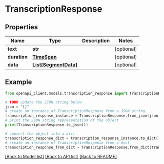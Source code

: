 # TranscriptionResponse


## Properties

Name | Type | Description | Notes
------------ | ------------- | ------------- | -------------
**text** | **str** |  | [optional] 
**duration** | [**TimeSpan**](TimeSpan.md) |  | [optional] 
**data** | [**List[SegmentData]**](SegmentData.md) |  | [optional] 

## Example

```python
from openapi_client.models.transcription_response import TranscriptionResponse

# TODO update the JSON string below
json = "{}"
# create an instance of TranscriptionResponse from a JSON string
transcription_response_instance = TranscriptionResponse.from_json(json)
# print the JSON string representation of the object
print(TranscriptionResponse.to_json())

# convert the object into a dict
transcription_response_dict = transcription_response_instance.to_dict()
# create an instance of TranscriptionResponse from a dict
transcription_response_from_dict = TranscriptionResponse.from_dict(transcription_response_dict)
```
[[Back to Model list]](../README.md#documentation-for-models) [[Back to API list]](../README.md#documentation-for-api-endpoints) [[Back to README]](../README.md)


